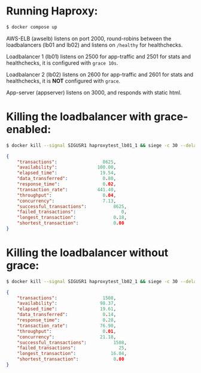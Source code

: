 # Running Haproxy:

```bash
$ docker compose up
```

AWS-ELB (awselb) listens on port 2000, round-robins between the loadbalancers (lb01 and lb02) and listens on `/healthy` for healthchecks.

Loadbalancer 1 (lb01) listens on 2500 for app-traffic and 2501 for stats and healthchecks, it is configured with `grace 10s`.

Loadbalancer 2 (lb02) listens on 2600 for app-traffic and 2601 for stats and healthchecks, it is **NOT** configured with `grace`.

App-server (appserver) listens on 3000, and responds with static html.

# Killing the loadbalancer with grace-enabled:

```bash
$ docker kill --signal SIGUSR1 haproxytest_lb01_1 && siege -c 30 --delay=0.1 -t20S http://localhost:2000
```

```json
{
	"transactions":			        8625,
	"availability":			      100.00,
	"elapsed_time":			       19.54,
	"data_transferred":		        0.80,
	"response_time":		        0.02,
	"transaction_rate":		      441.40,
	"throughput":			        0.04,
	"concurrency":			        7.13,
	"successful_transactions":	        8625,
	"failed_transactions":		           0,
	"longest_transaction":		        0.18,
	"shortest_transaction":		        0.00
}
```

# Killing the loadbalancer without grace:

```bash
$ docker kill --signal SIGUSR1 haproxytest_lb02_1 && siege -c 30 --delay=0.1 -t20S http://localhost:2000
```

```json
{
	"transactions":			        1508,
	"availability":			       98.37,
	"elapsed_time":			       19.61,
	"data_transferred":		        0.14,
	"response_time":		        0.28,
	"transaction_rate":		       76.90,
	"throughput":			        0.01,
	"concurrency":			       21.18,
	"successful_transactions":	        1508,
	"failed_transactions":		          25,
	"longest_transaction":		       16.04,
	"shortest_transaction":		        0.00
}
```
